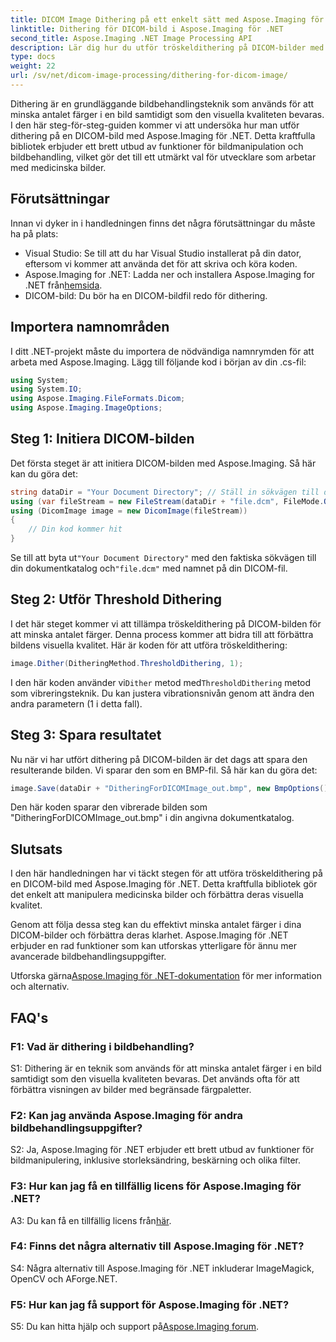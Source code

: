 ```yaml
---
title: DICOM Image Dithering på ett enkelt sätt med Aspose.Imaging för .NET
linktitle: Dithering för DICOM-bild i Aspose.Imaging för .NET
second_title: Aspose.Imaging .NET Image Processing API
description: Lär dig hur du utför tröskeldithering på DICOM-bilder med Aspose.Imaging för .NET. Förbättra bildkvaliteten och reducera färgpaletter utan ansträngning.
type: docs
weight: 22
url: /sv/net/dicom-image-processing/dithering-for-dicom-image/
---
```

Dithering är en grundläggande bildbehandlingsteknik som används för att minska antalet färger i en bild samtidigt som den visuella kvaliteten bevaras. I den här steg-för-steg-guiden kommer vi att undersöka hur man utför dithering på en DICOM-bild med Aspose.Imaging för .NET. Detta kraftfulla bibliotek erbjuder ett brett utbud av funktioner för bildmanipulation och bildbehandling, vilket gör det till ett utmärkt val för utvecklare som arbetar med medicinska bilder. 

## Förutsättningar

Innan vi dyker in i handledningen finns det några förutsättningar du måste ha på plats:

- Visual Studio: Se till att du har Visual Studio installerat på din dator, eftersom vi kommer att använda det för att skriva och köra koden.
-  Aspose.Imaging for .NET: Ladda ner och installera Aspose.Imaging for .NET från[hemsida](https://releases.aspose.com/imaging/net/).
- DICOM-bild: Du bör ha en DICOM-bildfil redo för dithering.

## Importera namnområden

I ditt .NET-projekt måste du importera de nödvändiga namnrymden för att arbeta med Aspose.Imaging. Lägg till följande kod i början av din .cs-fil:

```csharp
using System;
using System.IO;
using Aspose.Imaging.FileFormats.Dicom;
using Aspose.Imaging.ImageOptions;
```

## Steg 1: Initiera DICOM-bilden

Det första steget är att initiera DICOM-bilden med Aspose.Imaging. Så här kan du göra det:

```csharp
string dataDir = "Your Document Directory"; // Ställ in sökvägen till din dokumentkatalog
using (var fileStream = new FileStream(dataDir + "file.dcm", FileMode.Open, FileAccess.Read))
using (DicomImage image = new DicomImage(fileStream))
{
    // Din kod kommer hit
}
```

 Se till att byta ut`"Your Document Directory"` med den faktiska sökvägen till din dokumentkatalog och`"file.dcm"` med namnet på din DICOM-fil.

## Steg 2: Utför Threshold Dithering

I det här steget kommer vi att tillämpa tröskeldithering på DICOM-bilden för att minska antalet färger. Denna process kommer att bidra till att förbättra bildens visuella kvalitet. Här är koden för att utföra tröskeldithering:

```csharp
image.Dither(DitheringMethod.ThresholdDithering, 1);
```

 I den här koden använder vi`Dither` metod med`ThresholdDithering` metod som vibreringsteknik. Du kan justera vibrationsnivån genom att ändra den andra parametern (1 i detta fall).

## Steg 3: Spara resultatet

Nu när vi har utfört dithering på DICOM-bilden är det dags att spara den resulterande bilden. Vi sparar den som en BMP-fil. Så här kan du göra det:

```csharp
image.Save(dataDir + "DitheringForDICOMImage_out.bmp", new BmpOptions());
```

Den här koden sparar den vibrerade bilden som "DitheringForDICOMImage_out.bmp" i din angivna dokumentkatalog.

## Slutsats

I den här handledningen har vi täckt stegen för att utföra tröskeldithering på en DICOM-bild med Aspose.Imaging för .NET. Detta kraftfulla bibliotek gör det enkelt att manipulera medicinska bilder och förbättra deras visuella kvalitet.

Genom att följa dessa steg kan du effektivt minska antalet färger i dina DICOM-bilder och förbättra deras klarhet. Aspose.Imaging för .NET erbjuder en rad funktioner som kan utforskas ytterligare för ännu mer avancerade bildbehandlingsuppgifter.

 Utforska gärna[Aspose.Imaging för .NET-dokumentation](https://reference.aspose.com/imaging/net/) för mer information och alternativ.

## FAQ's

### F1: Vad är dithering i bildbehandling?

S1: Dithering är en teknik som används för att minska antalet färger i en bild samtidigt som den visuella kvaliteten bevaras. Det används ofta för att förbättra visningen av bilder med begränsade färgpaletter.

### F2: Kan jag använda Aspose.Imaging för andra bildbehandlingsuppgifter?

S2: Ja, Aspose.Imaging för .NET erbjuder ett brett utbud av funktioner för bildmanipulering, inklusive storleksändring, beskärning och olika filter.

### F3: Hur kan jag få en tillfällig licens för Aspose.Imaging för .NET?

 A3: Du kan få en tillfällig licens från[här](https://purchase.aspose.com/temporary-license/).

### F4: Finns det några alternativ till Aspose.Imaging för .NET?

S4: Några alternativ till Aspose.Imaging för .NET inkluderar ImageMagick, OpenCV och AForge.NET.

### F5: Hur kan jag få support för Aspose.Imaging för .NET?

 S5: Du kan hitta hjälp och support på[Aspose.Imaging forum](https://forum.aspose.com/).